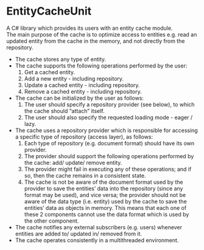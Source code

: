 # EntityCacheUnit
A C# library which provides its users with an entity cache module. <br />
The main purpose of the cache is to optimize access to entities e.g. read an updated entity from the cache in the memory, and not directly from the repository.
* The cache stores any type of entity.
* The cache supports the following operations performed by the user:
  1. Get a cached entity.
  2. Add a new entity - including repository.
  3. Update a cached entity - including repository.
  4. Remove a cached entity - including repository.
* The cache can be initialized by the user as follows:
  1. The user should specify a repository provider (see below), to which the cache should “attach” itself.
  2. The user should also specify the requested loading mode - eager / lazy.
* The cache uses a repository provider which is responsible for accessing a specific type of repository (access layer), as follows:
	1. Each type of repository (e.g. document format) should have its own provider.
	2. The provider should support the following operations performed by the cache: add/ update/ remove entity.
	3. The provider might fail in executing any of these operations; and if so, then the cache remains in a consistent state.
	4. The cache is not be aware of the document format used by the provider to save the entities’ data into the repository (since any format may be used), and vice versa; the provider should not be aware of the data type (i.e. entity) used by the cache to save the entities’ data as objects in memory. This means that each one of these 2 components cannot use the data format which is used by the other component.
* The cache notifies any external subscribers (e.g. users) whenever entities are added to/ updated in/ removed from it.
* The cache operates consistently in a multithreaded environment.
